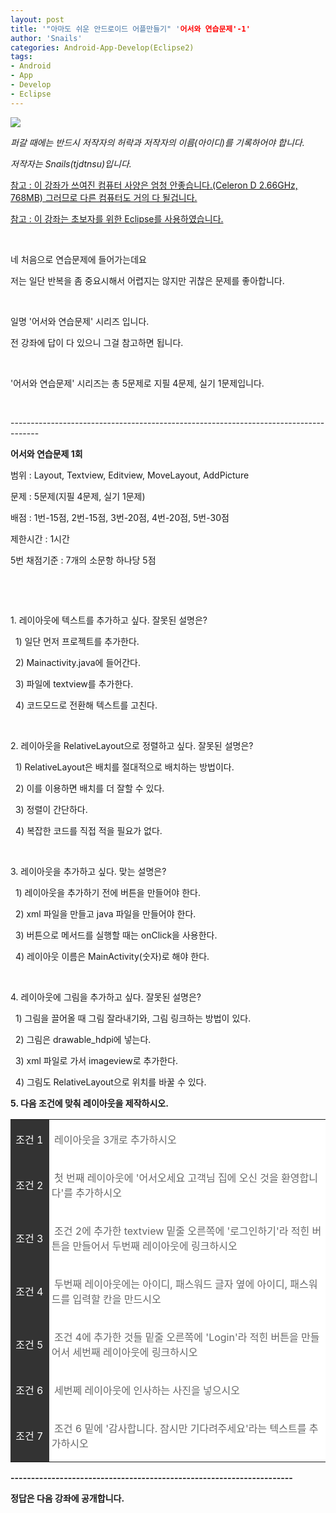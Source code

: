 ```yaml
---
layout: post
title: '"아마도 쉬운 안드로이드 어플만들기" '어서와 연습문제'-1'
author: 'Snails'
categories: Android-App-Develop(Eclipse2)
tags:
- Android
- App
- Develop
- Eclipse
---
```



<script> location.href='https://cafe.naver.com/develoid/248996' ; </script>

<p><img src="https://dthumb-phinf.pstatic.net/?src=%22http%3A%2F%2Fblogfiles.naver.net%2F20130523_178%2Ftjdtnsu_1369283538974akCh1_JPEG%2Fand.jpg%22&amp;type=cafe_wa740"></p><p><i>퍼갈 때에는 반드시 저작자의 허락과 저작자의 이름(아이디)를 기록하어야 합니다.</i></p><p><i>저작자는 Snails(tjdtnsu)입니다.</i></p><p><u>참고 : 이 강좌가 쓰여진 컴퓨터 사양은 엄청 안좋습니다.(Celeron D 2.66GHz, 768MB) 그러므로 다른 컴퓨터도 거의 다 될겁니다.</u>&nbsp;</p><p><u>참고 : 이 강좌는 초보자를 위한 Eclipse를 사용하였습니다.</u></p><p>&nbsp;</p><p>네 처음으로 연습문제에 들어가는데요</p><p>저는 일단 반복을 좀 중요시해서 어렵지는 않지만 귀찮은 문제를 좋아합니다.</p><p>&nbsp;</p><p>일명 '어서와 연습문제' 시리즈 입니다.</p><p>전 강좌에 답이 다 있으니 그걸 참고하면 됩니다.</p><p>&nbsp;</p><p>'어서와 연습문제' 시리즈는 총 5문제로 지필 4문제, 실기 1문제입니다.</p><p>&nbsp;</p><p>-------------------------------------------------------------------------------------</p><p><b>어서와 연습문제 1회</b></p><p>범위 : Layout, Textview, Editview, MoveLayout, AddPicture</p><p>문제 : 5문제(지필 4문제, 실기 1문제)</p><p>배점 : 1번-15점, 2번-15점, 3번-20점, 4번-20점, 5번-30점</p><p>제한시간 : 1시간</p><p>5번 채점기준 : 7개의 소문항 하나당 5점</p><p>&nbsp;</p><p>&nbsp;</p><p>1. 레이아웃에 텍스트를 추가하고 싶다. 잘못된 설명은?</p><p>&nbsp; 1) 일단 먼저 프로젝트를 추가한다.</p><p>&nbsp; 2) Mainactivity.java에 들어간다.</p><p>&nbsp; 3) 파일에 textview를 추가한다.</p><p>&nbsp; 4) 코드모드로 전환해 텍스트를 고친다.</p><p>&nbsp;</p><p>2. 레이아웃을 RelativeLayout으로 정렬하고 싶다. 잘못된 설명은?</p><p>&nbsp; 1) RelativeLayout은 배치를 절대적으로 배치하는 방법이다.</p><p>&nbsp; 2) 이를 이용하면 배치를 더 잘할 수 있다.</p><p>&nbsp; 3) 정렬이 간단하다.</p><p>&nbsp; 4) 복잡한 코드를 직접 적을 필요가 없다.</p><p>&nbsp;</p><p>3. 레이아웃을 추가하고 싶다. 맞는 설명은?</p><p>&nbsp; 1) 레이아웃을 추가하기 전에 버튼을 만들어야 한다.</p><p>&nbsp; 2) xml 파일을 만들고 java 파일을 만들어야 한다.</p><p>&nbsp; 3) <span>버튼으로 메서드를 실행할 때는 onClick을 사용한다.</span></p><p><span>&nbsp; 4) 레이아웃 이름은 MainActivity(숫자)로 해야 한다.</span></p><p><span>&nbsp;</span></p><p><span>4. 레이아웃에 그림을 추가하고 싶다. 잘못된 설명은?</span></p><p><span>&nbsp; 1) 그림을 끌어올 때 그림 잘라내기와, 그림 링크하는 방법이 있다.</span></p><p><span>&nbsp; 2) 그림은 drawable_hdpi에 넣는다.</span></p><p><span>&nbsp; 3) xml 파일로 가서 imageview로 추가한다.</span></p><p><span>&nbsp; 4) 그림도 RelativeLayout으로 위치를 바꿀 수 있다.</span></p><p><b><span></span></p><p><span>5. 다음 조건에 맞춰 레이아웃을 제작하시오.</span></p>






















<!-- Not Allowed Attribute Filtered ( se2_tbl_template="8") --><table style="background-color: rgb(199, 199, 199);" class="__se_tbl" border="0" cellpadding="0" cellspacing="1"><tbody><tr><td style="padding: 3px 4px 2px; background-color: rgb(51, 51, 51); color: rgb(255, 255, 255); text-align: left; font-weight: normal; width: 74px; height: 18px;"><p>&nbsp;조건 1</p></td><td style="padding: 3px 4px 2px; background-color: rgb(255, 255, 255); color: rgb(102, 102, 102); width: 648px; height: 18px;"><p>&nbsp;레이아웃을 3개로 추가하시오&nbsp;</p></td></tr><tr><td style="padding: 3px 4px 2px; background-color: rgb(51, 51, 51); color: rgb(255, 255, 255); text-align: left; font-weight: normal; width: 74px; height: 18px;"><p>&nbsp;조건 2</p></td><td style="padding: 3px 4px 2px; background-color: rgb(255, 255, 255); color: rgb(102, 102, 102); width: 648px; height: 18px;"><p>&nbsp;첫 번째 레이아웃에 '어서오세요 고객님 집에 오신 것을 환영합니다'를 추가하시오&nbsp;</p></td></tr><tr><td style="padding: 3px 4px 2px; background-color: rgb(51, 51, 51); color: rgb(255, 255, 255); text-align: left; font-weight: normal; width: 74px; height: 18px;"><p>&nbsp;조건 3</p></td><td style="padding: 3px 4px 2px; background-color: rgb(255, 255, 255); color: rgb(102, 102, 102); width: 648px; height: 18px;"><p>&nbsp;조건 2에 추가한 textview 밑줄 오른쪽에 '로그인하기'라 적힌 버튼을 만들어서 두번째 레이아웃에 링크하시오&nbsp;</p></td></tr><tr><td style="padding: 3px 4px 2px; background-color: rgb(51, 51, 51); color: rgb(255, 255, 255); text-align: left; font-weight: normal; width: 74px; height: 18px;"><p>&nbsp;조건 4</p></td><td style="padding: 3px 4px 2px; background-color: rgb(255, 255, 255); color: rgb(102, 102, 102); width: 648px; height: 18px;"><p>&nbsp;두번째 레이아웃에는 아이디, 패스워드 글자 옆에 아이디, 패스워드를 입력할 칸을 만드시오&nbsp;</p></td></tr><tr><td style="padding: 3px 4px 2px; background-color: rgb(51, 51, 51); color: rgb(255, 255, 255); text-align: left; font-weight: normal; width: 74px; height: 18px;"><p>&nbsp;조건 5</p></td><td class="" style="padding: 3px 4px 2px; color: rgb(102, 102, 102); width: 648px; height: 18px; background-color: rgb(255, 255, 255);"><p>&nbsp;조건 4에 추가한 것들 밑줄 오른쪽에 'Login'라 적힌 버튼을 만들어서 세번째 레이아웃에 링크하시오</p></td></tr><tr><td style="padding: 3px 4px 2px; background-color: rgb(51, 51, 51); color: rgb(255, 255, 255); text-align: left; font-weight: normal; width: 74px; height: 18px;"><p>&nbsp;조건 6</p></td><td class="" style="padding: 3px 4px 2px; color: rgb(102, 102, 102); width: 648px; height: 18px; background-color: rgb(255, 255, 255);"><p>&nbsp;세번쩨 레이아웃에 인사하는 사진을 넣으시오 &nbsp;</p></td></tr><tr><td style="padding: 3px 4px 2px; background-color: rgb(51, 51, 51); color: rgb(255, 255, 255); text-align: left; font-weight: normal; width: 74px; height: 18px;"><p>&nbsp;조건 7</p></td><td style="padding: 3px 4px 2px; background-color: rgb(255, 255, 255); color: rgb(102, 102, 102); width: 648px; height: 18px;"><p>&nbsp;조건 6 밑에 '감사합니다. 잠시만 기다려주세요'라는 텍스트를 추가하시오</p></td></tr></tbody></table><p><b>---------------------------------------------------------------------</p><p>정답은 다음 강좌에 공개합니다.&nbsp;</p>
